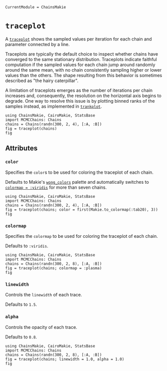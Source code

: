 ```@meta
CurrentModule = ChainsMakie
```

# `traceplot`

A [`traceplot`](@ref) shows the sampled values per iteration for each chain and parameter connected by a line.

Traceplots are typically the default choice to inspect whether chains have converged to the same stationary distribution.
Traceplots indicate faithful computation if the sampled values for each chain jump around randomly around the same mean, with no chain consistently sampling higher or lower values than the others.
The shape resulting from this behavior is sometimes described as "the hairy caterpillar".

A limitation of traceplots emerges as the number of iterations per chain increases and, consequently, the resolution on the horizontal axis begins to degrade.
One way to resolve this issue is by plotting binned ranks of the samples instead, as implemented in [`trankplot`](@ref).

```@example
using ChainsMakie, CairoMakie, StatsBase
import MCMCChains: Chains
chains = Chains(randn(300, 2, 4), [:A, :B])
fig = traceplot(chains)
fig
```

## Attributes

### `color`

Specifies the `color`s to be used for coloring the traceplot of each chain.

Defaults to Makie's [`wong_colors`](https://docs.makie.org/dev/explanations/colors#Colormaps) palette and automatically switches to [`colormap = :viridis`](https://docs.makie.org/dev/explanations/colors#Colormaps) for more than seven chains.

```@example
using ChainsMakie, CairoMakie, StatsBase
import MCMCChains: Chains
chains = Chains(randn(300, 2, 4), [:A, :B])
fig = traceplot(chains; color = first(Makie.to_colormap(:tab20), 3))
fig
```

### `colormap`

Specifies the `colormap` to be used for coloring the traceplot of each chain.

Defaults to `:viridis`.

```@example
using ChainsMakie, CairoMakie, StatsBase
import MCMCChains: Chains
chains = Chains(randn(300, 2, 8), [:A, :B])
fig = traceplot(chains; colormap = :plasma)
fig
```

### `linewidth`

Controls the `linewidth` of each trace.

Defaults to `1.5`.

### `alpha`

Controls the opacity of each trace.

Defaults to `0.8`.

```@example
using ChainsMakie, CairoMakie, StatsBase
import MCMCChains: Chains
chains = Chains(randn(300, 2, 8), [:A, :B])
fig = traceplot(chains; linewidth = 1.0, alpha = 1.0)
fig
```
